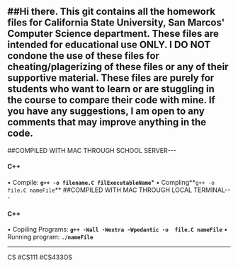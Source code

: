 [logo]:https://yt3.ggpht.com/-_MwB_oCGbCQ/AAAAAAAAAAI/AAAAAAAAAAA/WVNbG2s2ZmM/s288-c-k-no-mo-rj-c0xffffff/photo.jpg "meow =^.,.^="

##Hi there. 
This git contains all the homework files for California State University, San Marcos' Computer Science department.
These files are intended for educational use ONLY. I DO NOT condone the use of these files for cheating/plagerizing of these files or any of their supportive material. These files are purely for students who want to learn or are stuggling in the course to compare their code with mine.
If you have any suggestions, I am open to any comments that may improve anything in the code.
---

##COMPILED WITH MAC THROUGH SCHOOL SERVER---
#### C++
• Compile: **`g++ -o filename.C filExecutableName`***
• Compling**`g++ -o  file.C nameFile`**
##COMPILED WITH MAC THROUGH LOCAL TERMINAL---
#### C++
• Copiling Programs: **`g++ -Wall -Wextra -Wpedantic -o  file.C nameFile`**
• Running program: **`./nameFile`** 

---


CS 
#CS111
#CS433OS

